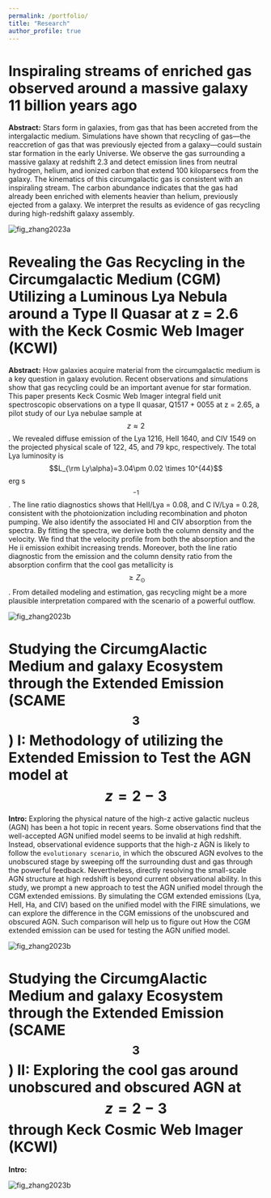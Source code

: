 ```yaml
---
permalink: /portfolio/
title: "Research"
author_profile: true
---
```


Inspiraling streams of enriched gas observed around a massive galaxy 11 billion years ago
====

**Abstract:** Stars form in galaxies, from gas that has been accreted from the intergalactic medium. Simulations have shown that recycling of gas—the reaccretion of gas that was previously ejected from a galaxy—could sustain star formation in the early Universe. We observe the gas surrounding a massive galaxy at redshift 2.3 and detect emission lines from neutral hydrogen, helium, and ionized carbon that extend 100 kiloparsecs from the galaxy. The kinematics of this circumgalactic gas is consistent with an inspiraling stream. The carbon abundance indicates that the gas had already been enriched with elements heavier than helium, previously ejected from a galaxy. We interpret the results as evidence of gas recycling during high-redshift galaxy assembly.

![fig_zhang2023a](https://zsw6666.github.io/zsw666.github.io/images/Zhang2023a.png)


Revealing the Gas Recycling in the Circumgalactic Medium (CGM) Utilizing a Luminous Lya Nebula around a Type II Quasar at z = 2.6 with the Keck Cosmic Web Imager (KCWI)
====

**Abstract:** How galaxies acquire material from the circumgalactic medium is a key question in galaxy evolution. Recent observations and simulations show that gas recycling could be an important avenue for star formation. This paper presents Keck Cosmic Web Imager integral field unit spectroscopic observations on a type II quasar, Q1517 + 0055 at z = 2.65, a pilot study of our Lya nebulae sample at $$z \approx 2$$. We revealed diffuse emission of the Lya 1216, HeII 1640, and CIV 1549 on the projected physical scale of 122, 45, and 79 kpc, respectively. The total Lya luminosity is $$L_{\rm Ly\alpha}=3.04\pm 0.02 \times 10^{44}$$ erg s$$^{-1}$$. The line ratio diagnostics shows that HeII/Lya = 0.08, and C IV/Lya = 0.28, consistent with the photoionization including recombination and photon pumping. We also identify the associated HI and CIV absorption from the spectra. By fitting the spectra, we derive both the column density and the velocity. We find that the velocity profile from both the absorption and the He ii emission exhibit increasing trends. Moreover, both the line ratio diagnostic from the emission and the column density ratio from the absorption confirm that the cool gas metallicity is $$\geq Z_{\odot}$$. From detailed modeling and estimation, gas recycling might be a more plausible interpretation compared with the scenario of a powerful outflow.

![fig_zhang2023b](https://zsw6666.github.io/zsw666.github.io/images/Zhang2023b.png)


Studying the CircumgAlactic Medium and galaxy Ecosystem through the Extended Emission (SCAME$$^{3}$$) I: Methodology of utilizing the Extended Emission to Test the AGN model at $$z=2-3$$
====

**Intro:** Exploring the physical nature of the high-z active galactic nucleus (AGN) has been a hot topic in recent years. Some observations find that the well-accepted AGN unified model seems to be invalid at high redshift. Instead, observational evidence supports that the high-z AGN is likely to follow the `evolutionary scenario`, in which the obscured AGN evolves to the unobscured stage by sweeping off the surrounding dust and gas through the powerful feedback. Nevertheless, directly resolving the small-scale AGN structure at high redshift is beyond current observational ability. In this study, we prompt a new approach to test the AGN unified model through the CGM extended emissions. By simulating the CGM extended emissions (Lya, HeII, Ha, and CIV) based on the unified model with the FIRE simulations, we can explore the difference in the CGM emissions of the unobscured and obscured AGN. Such comparison will help us to figure out How the CGM extended emission can be used for testing the AGN unified model. 


![fig_zhang2023b](https://zsw6666.github.io/zsw666.github.io/images/Zhang2024a.png)


Studying the CircumgAlactic Medium and galaxy Ecosystem through the Extended Emission (SCAME$$^{3}$$) II: Exploring the cool gas around unobscured and obscured AGN at $$z=2-3$$ through Keck Cosmic Web Imager (KCWI)
====

**Intro:** 

![fig_zhang2023b](https://zsw6666.github.io/zsw666.github.io/images/Zhang2024b.png)
